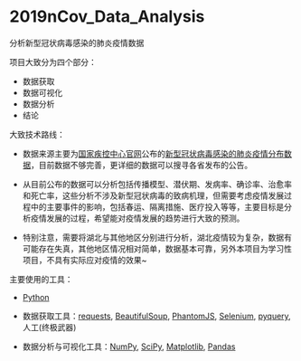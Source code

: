 # 2019nCov_Data_Analysis
分析新型冠状病毒感染的肺炎疫情数据

项目大致分为四个部分：

- 数据获取
- 数据可视化
- 数据分析
- 结论

大致技术路线：

- 数据来源主要为[国家疾控中心官网](http://www.chinacdc.cn/)公布的[新型冠状病毒感染的肺炎疫情分布数据](http://2019ncov.chinacdc.cn/2019-nCoV/)，目前数据不够完善，更详细的数据可以搜寻各省发布的公告。

- 从目前公布的数据可以分析包括传播模型、潜伏期、发病率、确诊率、治愈率和死亡率，这些分析不涉及新型冠状病毒的致病机理，但需要考虑疫情发展过程中的主要事件的影响，包括春运、隔离措施、医疗投入等等，主要目标是分析疫情发展的过程，希望能对疫情发展的趋势进行大致的预测。

- 特别注意，需要将湖北与其他地区分别进行分析，湖北疫情较为复杂，数据有可能存在失真，其他地区情况相对简单，数据基本可靠，另外本项目为学习性项目，不具有实际应对疫情的效果~

主要使用的工具：

- [Python](https://www.python.org/)
- 数据获取工具：[requests](https://github.com/psf/requests), [BeautifulSoup](https://www.crummy.com/software/BeautifulSoup/), [PhantomJS](https://phantomjs.org/), [Selenium](https://github.com/baijum/selenium-python), [pyquery](https://github.com/gawel/pyquery), 人工(终极武器)
  
- 数据分析与可视化工具：[NumPy](https://numpy.org/), [SciPy](https://www.scipy.org/), [Matplotlib](https://matplotlib.org/), [Pandas](https://pandas.pydata.org/)